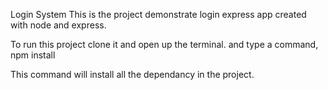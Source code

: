 Login System
This is the project demonstrate login express app created with node and express.

To run this project clone it and open up the terminal. and type a command,
npm install

This command will install all the dependancy in the project.
